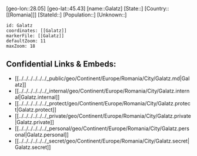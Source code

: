 ﻿---
location: [45.43,28.05]
mapzoom: [7,12] 
mapmarker: city 
type: City
tags:
- geo/City


SpocWebEntityId: 30345
isDeleted: false
confidential: public

---
[geo-lon::28.05]
[geo-lat::45.43]
[name::Galatz]
[State::]
[Country::[[Romania]]]
[StateId::]
[Population::]
[Unknown::]


```leaflet
id: Galatz
coordinates: [[Galatz]]
markerFile: [[Galatz]]
defaultZoom: 11 
maxZoom: 18
```


## Confidential Links & Embeds: 
- [[../../../../../../_public/geo/Continent/Europe/Romania/City/Galatz.md|Galatz]] 
- [[../../../../../../_internal/geo/Continent/Europe/Romania/City/Galatz.internal|Galatz.internal]] 
- [[../../../../../../_protect/geo/Continent/Europe/Romania/City/Galatz.protect|Galatz.protect]] 
- [[../../../../../../_private/geo/Continent/Europe/Romania/City/Galatz.private|Galatz.private]] 
- [[../../../../../../_personal/geo/Continent/Europe/Romania/City/Galatz.personal|Galatz.personal]] 
- [[../../../../../../_secret/geo/Continent/Europe/Romania/City/Galatz.secret|Galatz.secret]] 
